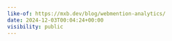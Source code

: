 ```yaml
---
like-of: https://mxb.dev/blog/webmention-analytics/
date: 2024-12-03T00:04:24+00:00
visibility: public
---
```

